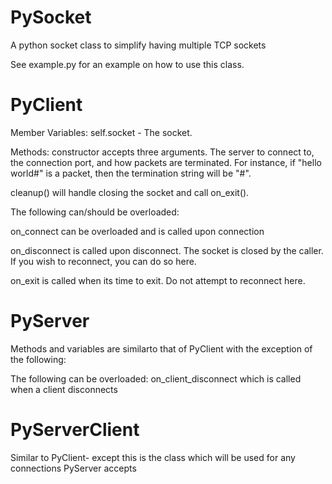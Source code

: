 PySocket
========

A python socket class to simplify having multiple TCP sockets

See example.py for an example on how to use this class.

PyClient
========
Member Variables:
self.socket - The socket.  

Methods:
constructor accepts three arguments.  The server to connect to, the connection port, and how packets are terminated.  For 
instance, if "hello world#" is a packet, then the termination string will be "#".

cleanup() will handle closing the socket and call on_exit().  

The following can/should be overloaded:

on_connect can be overloaded and is called upon connection

on_disconnect is called upon disconnect.  The socket is closed by the caller.  If you wish to reconnect, you can do so here.

on_exit is called when its time to exit.  Do not attempt to reconnect here.

PyServer
=======
Methods and variables are similarto that of PyClient with the exception of the following:

The following can be overloaded:
on_client_disconnect which is called when a client disconnects

PyServerClient
==============
Similar to PyClient- except this is the class which will be used for any connections PyServer accepts
